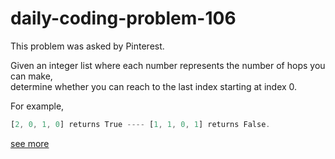 # daily-coding-problem-106

This problem was asked by Pinterest.

Given an integer list where each number represents the number of hops you can make,<br/> determine whether you can reach to the last index starting at index 0.

For example,<br/> 
```js
[2, 0, 1, 0] returns True ---- [1, 1, 0, 1] returns False.
```

[see more](https://www.dailycodingproblem.com/solution/106?token=e9c319ace65ef669d5bb2f9fa4adeb5f01847651634191a236d53a6634d9d5f968112c51)
